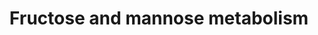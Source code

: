 ---
annotations:
- id: PW:0000041
  parent: classic metabolic pathway
  type: Pathway Ontology
  value: fructose and mannose metabolic pathway
authors:
- MaintBot
- AllanKuchinsky
- AlexanderPico
- Christine Chichester
- Egonw
- DeSl
description: 'Source: [http://www.genome.jp/kegg-bin/show_pathway?mtu00051 KEGG Pathway]'
last-edited: 2017-12-15
organisms:
- Mycobacterium tuberculosis
redirect_from:
- /index.php/Pathway:WP1652
- /instance/WP1652
- /instance/WP1652_rr95454
revision: r95454
schema-jsonld:
- '@context': https://schema.org/
  '@id': https://wikipathways.github.io/pathways/WP1652.html
  '@type': Dataset
  creator:
    '@type': Organization
    name: WikiPathways
  description: 'Source: [http://www.genome.jp/kegg-bin/show_pathway?mtu00051 KEGG
    Pathway]'
  keywords:
  - Beta-D-fructose-6P
  - D-Mannose 1-phosphate
  - D-allose-6P
  - D-allulose-6P
  - D-fructose-1-P
  - D-mannose-6P
  - GDP-4-oxo-6-deoxy-D-mannose
  - GDP-D-mannose
  - GDP-D-rhamnose
  - GDP-L-fucose
  - L-fucolose-1P
  - RpiB
  - beta-D-fructose-(1,6)PP
  - epiA
  - fba
  - fpkA
  - fucA
  - gca
  - glpX
  - glyceraldehyde-3P
  - glycerone-P
  - gmdA
  - manA
  - manB
  - pfkA
  - pfkB
  - pmmA
  - pmmB
  - tpi
  license: CC0
  name: Fructose and mannose metabolism
seo: CreativeWork
title: Fructose and mannose metabolism
wpid: WP1652
---